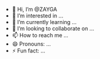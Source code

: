- 👋 Hi, I’m @ZAYGA
- 👀 I’m interested in ...
- 🌱 I’m currently learning ...
- 💞️ I’m looking to collaborate on ...
- 📫 How to reach me ...
- 😄 Pronouns: ...
- ⚡ Fun fact: ...

<!---
ZAYGA/ZAYGA is a ✨ special ✨ repository because its `README.md` (this file) appears on your GitHub profile.
You can click the Preview link to take a look at your changes.
--->
